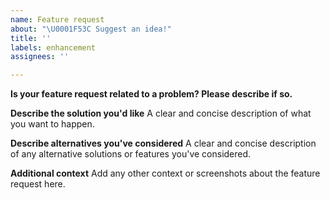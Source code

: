 ```yaml
---
name: Feature request
about: "\U0001F53C Suggest an idea!"
title: ''
labels: enhancement
assignees: ''

---
```


**Is your feature request related to a problem? Please describe if so.**

**Describe the solution you'd like**
A clear and concise description of what you want to happen.

**Describe alternatives you've considered**
A clear and concise description of any alternative solutions or features you've considered.

**Additional context**
Add any other context or screenshots about the feature request here.
